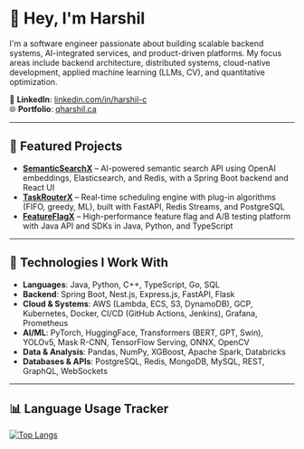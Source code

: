# 👋 Hey, I'm Harshil

I'm a software engineer passionate about building scalable backend systems, AI-integrated services, and product-driven platforms. My focus areas include backend architecture, distributed systems, cloud-native development, applied machine learning (LLMs, CV), and quantitative optimization.

🔗 **LinkedIn**: [linkedin.com/in/harshil-c](https://www.linkedin.com/in/harshil-c/)  
🌐 **Portfolio**: [qharshil.ca](https://qharshil.ca)

---

## 🚀 Featured Projects

- **[SemanticSearchX](https://github.com/QHarshil/SemanticSearch-Java.git)** – AI-powered semantic search API using OpenAI embeddings, Elasticsearch, and Redis, with a Spring Boot backend and React UI  
- **[TaskRouterX](https://github.com/QHarshil/TaskRouterX)** – Real-time scheduling engine with plug-in algorithms (FIFO, greedy, ML), built with FastAPI, Redis Streams, and PostgreSQL  
- **[FeatureFlagX](https://github.com/QHarshil/FeatureFlagX)** – High-performance feature flag and A/B testing platform with Java API and SDKs in Java, Python, and TypeScript

---

## 🧰 Technologies I Work With

- **Languages**: Java, Python, C++, TypeScript, Go, SQL  
- **Backend**: Spring Boot, Nest.js, Express.js, FastAPI, Flask  
- **Cloud & Systems**: AWS (Lambda, ECS, S3, DynamoDB), GCP, Kubernetes, Docker, CI/CD (GitHub Actions, Jenkins), Grafana, Prometheus  
- **AI/ML**: PyTorch, HuggingFace, Transformers (BERT, GPT, Swin), YOLOv5, Mask R-CNN, TensorFlow Serving, ONNX, OpenCV  
- **Data & Analysis**: Pandas, NumPy, XGBoost, Apache Spark, Databricks  
- **Databases & APIs**: PostgreSQL, Redis, MongoDB, MySQL, REST, GraphQL, WebSockets

---

## 📊 Language Usage Tracker

[![Top Langs](https://github-readme-stats.vercel.app/api/top-langs/?username=QHarshil&layout=compact)](https://github.com/anuraghazra/github-readme-stats)
